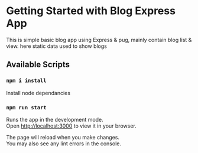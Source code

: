 # Getting Started with Blog  Express App

This is simple basic blog app using Express & pug,
mainly contain blog list & view.
here static data used to show blogs 

## Available Scripts

### `npm i install`

Install node dependancies 

### `npm run start`

Runs the app in the development mode.\
Open [http://localhost:3000](http://localhost:3000) to view it in your browser.

The page will reload when you make changes.\
You may also see any lint errors in the console.
